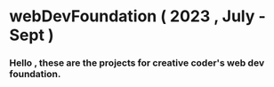 # webDevFoundation ( 2023 , July - Sept )

### Hello , these are the projects for creative coder's web dev foundation.
